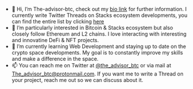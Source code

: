 - 👋 Hi, I’m The-advisor-btc, check out my [bio link](owl.link/the_advisor.btc) for further information. I currently write Twitter Threads on
  Stacks ecosystem developments, you can find the entire list by clicking [here](https://twitter.com/the_advisor_btc/status/1505598537052172297)
- 👀 I’m particularly interested in Bitcoin & Stacks ecosystem but also closely follow Ethereum and L2 chains. I love interacting with 
  interesting and innovatine DeFi & NFT projects.
- 🌱 I’m currently learning Web Development and staying up to date on the crypto space developments. My goal is to constantly improve my skills
  and make a difference in the space.
- 📫 You can reach me on Twitter at [@the_advisor_btc](https://twitter.com/the_advisor_btc) or via mail at The_advisor_btc@protonmail.com. 
  If you want me to write a Thread on your project, reach me out so we can discuss about it.

<!---
The-advisor-btc/The-advisor-btc is a ✨ special ✨ repository because its `README.md` (this file) appears on your GitHub profile.
You can click the Preview link to take a look at your changes.
--->
